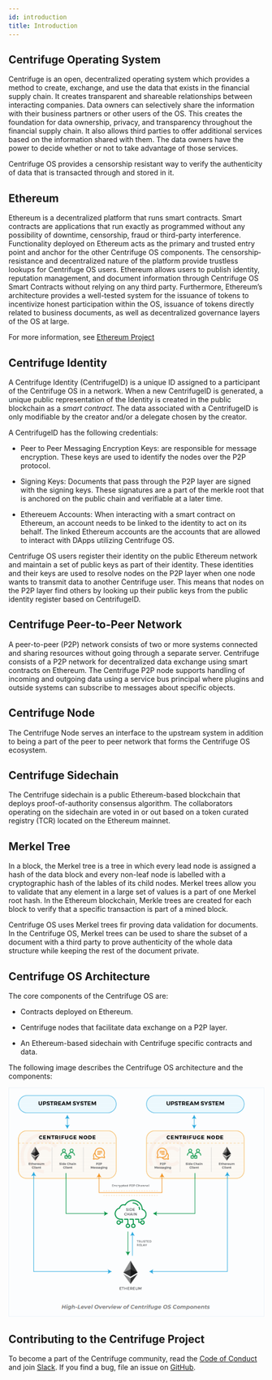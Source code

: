 ```yaml
---
id: introduction
title: Introduction
---
```


## Centrifuge Operating System

Centrifuge is an open, decentralized operating system which provides a method to create, exchange, and use the data that exists in the financial supply chain. It creates transparent and shareable relationships between interacting companies. Data owners can selectively share the information with their business partners or other users of the OS. This creates the foundation for data ownership, privacy, and transparency throughout the financial supply chain. It also allows third parties to offer additional services based on the information shared with them. The data owners have the power to decide whether or not to take advantage of those services.

Centrifuge OS provides a censorship resistant way to verify the authenticity of data that is transacted through and stored in it.

## Ethereum

Ethereum is a decentralized platform that runs smart contracts. Smart contracts are applications that run exactly as programmed without any possibility of downtime, censorship, fraud or third-party interference. Functionality deployed on Ethereum acts as the primary and trusted entry point and anchor for the other Centrifuge OS components. The censorship­ resistance and decentralized nature of the platform provide trustless lookups for Centrifuge OS users. Ethereum allows users to publish identity, reputation management, and document information through Centrifuge OS Smart Contracts without relying on any third party. Furthermore, Ethereum’s architecture provides a well-tested system for the issuance of
tokens to incentivize honest participation within the OS, issuance of tokens directly related to business documents, as well as decentralized governance layers of the OS at large.

For more information, see [Ethereum Project](https://www.ethereum.org/)

## Centrifuge Identity

A Centrifuge Identity (CentrifugeID) is a unique ID assigned to a participant of the Centrifuge OS in a network. When a new CentrifugeID is generated, a unique public representation of the Identity is created in the public blockchain as a _smart contract_. The data associated with a CentrifugeID is only modifiable by the creator and/or a delegate chosen by the creator.

A CentrifugeID has the following credentials:

* Peer to Peer Messaging Encryption Keys: are responsible for message encryption. These keys are used to identify the nodes over the P2P protocol.

* Signing Keys: Documents that pass through the P2P layer are signed with the signing keys. These signatures are a part of the merkle root that is anchored on the public chain and verifiable at a later time.

* Ethereuem Accounts: When interacting with a smart contract on Ethereum, an account needs to be linked to the identity to act on its behalf. The linked Ethereum accounts are the accounts that are allowed to interact with DApps utilizing Centrifuge OS.

Centrifuge OS users register their identity on the public Ethereum network and
maintain a set of public keys as part of their identity. These identities and their keys are used to resolve nodes on the P2P layer when one node wants to transmit data to
another Centrifuge user. This means that nodes on the P2P layer find others by
looking up their public keys from the public identity register based on CentrifugeID.

## Centrifuge Peer-to-Peer Network

A peer-to-peer (P2P) network consists of two or more systems connected and sharing resources without going through a separate server. Centrifuge consists of a P2P network for decentralized data exchange using smart contracts on Ethereum. The Centrifuge P2P node supports handling of incoming and outgoing data using a service bus principal where plugins and outside systems can subscribe to messages about specific objects.

## Centrifuge Node

The Centrifuge Node serves an interface to the upstream system in addition to being a part of the peer to peer network that forms the Centrifuge OS ecosystem.<!-- (Need more information here).-->

## Centrifuge Sidechain

The Centrifuge sidechain is a public Ethereum-based blockchain that deploys proof-of-authority consensus algorithm. The collaborators operating on the sidechain are voted in or out based on a token curated registry (TCR) located on the Ethereum mainnet.

## Merkel Tree

In a block, the Merkel tree is a tree in which every lead node is assigned a hash of the data block and every non-leaf node is labelled with a cryptographic hash of the lables of its child nodes. Merkel trees allow you to validate that any element in a large set of values is a part of one Merkel root hash. In the Ethereum blockchain, Merkle trees are created for each block to verify that a specific transaction is part of a mined block.

Centrifuge OS uses Merkel trees fir proving data validation for documents. In the Centrifuge OS, Merkel trees can be used to share the subset of a document with a third party to prove authenticity of the whole data structure while keeping the rest of the document private.

## Centrifuge OS Architecture

The core components of the Centrifuge OS are:

* Contracts deployed on Ethereum.

* Centrifuge nodes that facilitate data exchange on a P2P layer.

* An Ethereum-based sidechain with Centrifuge specific contracts and data.

The following image describes the Centrifuge OS architecture and the components:

![High-Level Components of the Centrifuge OS](CentrifugeComponents.png)


## Contributing to the Centrifuge Project
To become a part of the Centrifuge community, read the [Code of Conduct](https://developer.centrifuge.io/docs/further-reading/code-of-conduct) and join [Slack](https://centrifuge-io.slack.com/). If you find a bug, file an issue on [GitHub](https://github.com/centrifuge/go-centrifuge/issues).
